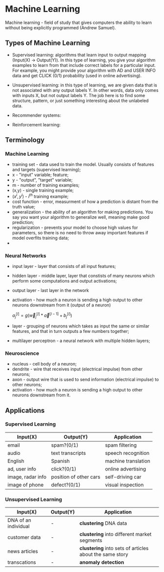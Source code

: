 # Machine Learning

Machine learning - field of study that gives computers the ability to learn without being explicitly programmed (Andrew Samuel).

## Types of Machine Learning

- Supervised learning: algorithms that learn input to output mapping (Input(X) -> Output(Y)). In this type of learning, you give your algorithm examples to learn from that include correct labels for a particular input. For example, you might provide your algorithm with AD and USER INFO data and get CLICK (0/1) probability (used in online advertising).

- Unsupervised learning: in this type of learning, we are given data that is not associated with any output labels Y. In other words, data only comes with inputs X, but not output labels Y. The job here is to find some structure, pattern, or just something interesting about the unlabeled data.

- Recommender systems:

- Reinforcement learning: 

## Terminology

### Machine Learning

- training set - data used to train the model. Usually consists of features and targets (supervised learning);
- x - "input" variable; feature;
- y - "output", "target" variable;
- m - number of training examples;
- (x,y) - single training example;
- $(x^i, y^i)$ - $i^{th}$ training example;
- cost function - error, measurment of how a prediction is distant from the truth value;
- generalization - the ability of an algorithm for making predictions. You say you want your algorithm to generalize well, meaning make good prediction;
- regularization - prevents your model to choose high values for parameters, so there is no need to throw away important features if model overfits training data;
- 
### Neural Networks

- input layer - layer that consists of all input features;
- hidden layer - middle layer, layer that constists of many neurons which perform some computations and output activations;
- output layer - last layer in the network
- activation - how much a neuron is sending a high output to other neurons downstream from it (output of a neuron)

    $a^{[l]}_j = g(\vec{w}^{[l]}_j * \vec{a}^{[l-1]} + b^{[l]}_j)$

- layer - grouping of neurons which takes as input the same or similar features, and that in turn outputs a few numbers together;
- multilayer perceptron - a neural network with multiple hidden layers;

### Neuroscience

- nucleus - cell body of a neuron;
- dendrite - wire that receives input (electrical impulse) from other neurons;
- axon - output wire that is used to send information (electrical impulse) to other neurons;
- activation - how much a neuron is sending a high output to other neurons downstream from it.

## Applications

### Supervised Learning

| Input(X) | Output(Y) | Application |
| -------- | --------- | ----------- |
| email | spam?(0/1) | spam filtering |
| audio | text transcripts | speech recognition |
| English | Spanish | machine translation |
| ad, user info | click?(0/1) | online advertising |
| image, radar info | position of other cars | self-driving car |
| image of phone | defect?(0/1) | visual inspection |

### Unsupervised Learning

| Input(X) | Output(Y) | Application |
| -------- | --------- | ----------- |
| DNA of an individual | - | **clustering** DNA data |
| customer data | - | **clustering** into different market segments |
| news articles | - | **clustering** into sets of articles about the same story |
| transcations | - | **anomaly detection** |
